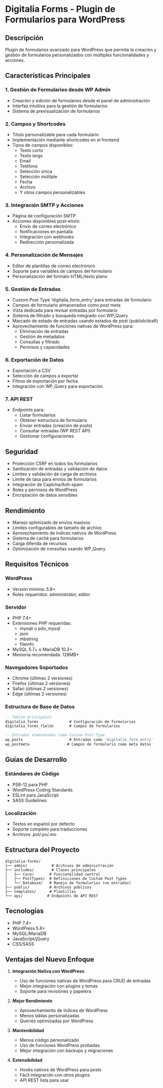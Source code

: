 # Digitalia Forms - Plugin de Formularios para WordPress

## Descripción
Plugin de formularios avanzado para WordPress que permite la creación y gestión de formularios personalizados con múltiples funcionalidades y acciones.

## Características Principales

### 1. Gestión de Formularios desde WP Admin
- Creación y edición de formularios desde el panel de administración
- Interfaz intuitiva para la gestión de formularios
- Sistema de previsualización de formularios

### 2. Campos y Shortcodes
- Título personalizable para cada formulario
- Implementación mediante shortcodes en el frontend
- Tipos de campos disponibles:
  - Texto corto
  - Texto largo
  - Email
  - Teléfono
  - Selección única
  - Selección múltiple
  - Fecha
  - Archivo
  - Y otros campos personalizables

### 3. Integración SMTP y Acciones
- Página de configuración SMTP
- Acciones disponibles post-envío:
  - Envío de correo electrónico
  - Notificaciones en pantalla
  - Integración con webhooks
  - Redirección personalizada

### 4. Personalización de Mensajes
- Editor de plantillas de correo electrónico
- Soporte para variables de campos del formulario
- Personalización del formato HTML/texto plano

### 5. Gestión de Entradas
- Custom Post Type 'digitalia_form_entry' para entradas de formulario
- Campos de formulario almacenados como post meta
- Vista dedicada para revisar entradas por formulario
- Sistema de filtrado y búsqueda integrado con WP_Query
- Marcado de estado de entradas usando estados de post (publish/draft)
- Aprovechamiento de funciones nativas de WordPress para:
  - Eliminación de entradas
  - Gestión de metadatos
  - Consultas y filtrado
  - Permisos y capacidades

### 6. Exportación de Datos
- Exportación a CSV
- Selección de campos a exportar
- Filtros de exportación por fecha
- Integración con WP_Query para exportación

### 7. API REST
- Endpoints para:
  - Listar formularios
  - Obtener estructura de formulario
  - Enviar entradas (creación de posts)
  - Consultar entradas (WP REST API)
  - Gestionar configuraciones

## Seguridad
- Protección CSRF en todos los formularios
- Sanitización de entradas y validación de datos
- Límites y validación de carga de archivos
- Límite de tasa para envíos de formularios
- Integración de Captcha/Anti-spam
- Roles y permisos de WordPress
- Encriptación de datos sensibles

## Rendimiento
- Manejo optimizado de envíos masivos
- Límites configurables de tamaño de archivo
- Aprovechamiento de índices nativos de WordPress
- Sistema de caché para formularios
- Carga diferida de recursos
- Optimización de consultas usando WP_Query

## Requisitos Técnicos
### WordPress
- Versión mínima: 5.8+
- Roles requeridos: administrator, editor

### Servidor
- PHP 7.4+
- Extensiones PHP requeridas:
  - mysqli o pdo_mysql
  - json
  - mbstring
  - fileinfo
- MySQL 5.7+ o MariaDB 10.3+
- Memoria recomendada: 128MB+

### Navegadores Soportados
- Chrome (últimas 2 versiones)
- Firefox (últimas 2 versiones)
- Safari (últimas 2 versiones)
- Edge (últimas 2 versiones)

### Estructura de Base de Datos
```sql
-- Tablas principales
digitalia_forms              # Configuración de formularios
digitalia_forms_fields       # Campos de formularios

-- Entradas almacenadas como Custom Post Type
wp_posts                     # Entradas como 'digitalia_form_entry'
wp_postmeta                 # Campos de formulario como meta datos
```

## Guías de Desarrollo
### Estándares de Código
- PSR-12 para PHP
- WordPress Coding Standards
- ESLint para JavaScript
- SASS Guidelines

### Localización
- Textos en español por defecto
- Soporte completo para traducciones
- Archivos .pot/.po/.mo

## Estructura del Proyecto
```
digitalia-forms/
├── admin/           # Archivos de administración
├── includes/        # Clases principales
│   ├── Core/       # Funcionalidad central
│   ├── PostTypes/  # Definiciones de Custom Post Types
│   └── Database/   # Manejo de formularios (no entradas)
├── public/         # Archivos públicos
├── templates/      # Plantillas
└── api/           # Endpoints de API REST
```

## Tecnologías
- PHP 7.4+
- WordPress 5.8+
- MySQL/MariaDB
- JavaScript/jQuery
- CSS/SASS

## Ventajas del Nuevo Enfoque
1. **Integración Nativa con WordPress**
   - Uso de funciones nativas de WordPress para CRUD de entradas
   - Mejor integración con plugins y temas
   - Soporte para revisiones y papelera

2. **Mejor Rendimiento**
   - Aprovechamiento de índices de WordPress
   - Menos tablas personalizadas
   - Queries optimizadas por WordPress

3. **Mantenibilidad**
   - Menos código personalizado
   - Uso de funciones WordPress probadas
   - Mejor integración con backups y migraciones

4. **Extensibilidad**
   - Hooks nativos de WordPress para posts
   - Fácil integración con otros plugins
   - API REST lista para usar
